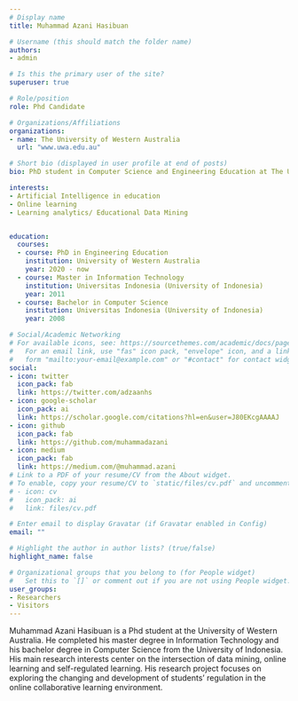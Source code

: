 ```yaml
---
# Display name
title: Muhammad Azani Hasibuan

# Username (this should match the folder name)
authors:
- admin

# Is this the primary user of the site?
superuser: true

# Role/position
role: Phd Candidate

# Organizations/Affiliations
organizations:
- name: The University of Western Australia
  url: "www.uwa.edu.au"

# Short bio (displayed in user profile at end of posts)
bio: PhD student in Computer Science and Engineering Education at The University of Western Australia

interests:
- Artificial Intelligence in education
- Online learning
- Learning analytics/ Educational Data Mining


education:
  courses:
  - course: PhD in Engineering Education
    institution: University of Western Australia
    year: 2020 - now
  - course: Master in Information Technology
    institution: Universitas Indonesia (University of Indonesia)
    year: 2011
  - course: Bachelor in Computer Science
    institution: Universitas Indonesia (University of Indonesia)
    year: 2008

# Social/Academic Networking
# For available icons, see: https://sourcethemes.com/academic/docs/page-builder/#icons
#   For an email link, use "fas" icon pack, "envelope" icon, and a link in the
#   form "mailto:your-email@example.com" or "#contact" for contact widget.
social:
- icon: twitter
  icon_pack: fab
  link: https://twitter.com/adzaanhs
- icon: google-scholar
  icon_pack: ai
  link: https://scholar.google.com/citations?hl=en&user=J80EKcgAAAAJ
- icon: github
  icon_pack: fab
  link: https://github.com/muhammadazani
- icon: medium
  icon_pack: fab
  link: https://medium.com/@muhammad.azani
# Link to a PDF of your resume/CV from the About widget.
# To enable, copy your resume/CV to `static/files/cv.pdf` and uncomment the lines below.
# - icon: cv
#   icon_pack: ai
#   link: files/cv.pdf

# Enter email to display Gravatar (if Gravatar enabled in Config)
email: ""

# Highlight the author in author lists? (true/false)
highlight_name: false

# Organizational groups that you belong to (for People widget)
#   Set this to `[]` or comment out if you are not using People widget.
user_groups:
- Researchers
- Visitors
---
```

Muhammad Azani Hasibuan is a Phd student at the University of Western Australia. He completed his master degree in Information Technology and his bachelor degree in Computer Science from the University of Indonesia. His main research interests center on the intersection of data mining, online learning and self-regulated learning. His research project focuses on exploring the changing and development of students’ regulation in the online collaborative learning environment.
